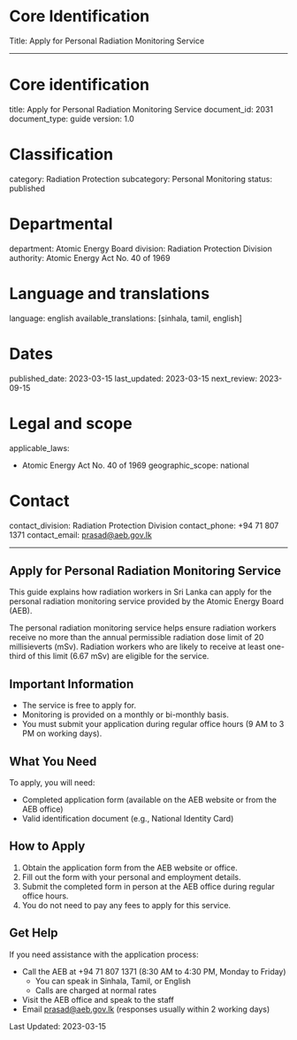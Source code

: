# Core Identification
Title: Apply for Personal Radiation Monitoring Service

---
# Core identification
title: Apply for Personal Radiation Monitoring Service
document_id: 2031
document_type: guide
version: 1.0

# Classification
category: Radiation Protection
subcategory: Personal Monitoring
status: published

# Departmental
department: Atomic Energy Board
division: Radiation Protection Division
authority: Atomic Energy Act No. 40 of 1969

# Language and translations
language: english
available_translations: [sinhala, tamil, english]

# Dates
published_date: 2023-03-15
last_updated: 2023-03-15
next_review: 2023-09-15

# Legal and scope
applicable_laws:
 - Atomic Energy Act No. 40 of 1969
geographic_scope: national

# Contact
contact_division: Radiation Protection Division
contact_phone: +94 71 807 1371
contact_email: prasad@aeb.gov.lk

---

## Apply for Personal Radiation Monitoring Service

This guide explains how radiation workers in Sri Lanka can apply for the personal radiation monitoring service provided by the Atomic Energy Board (AEB).

The personal radiation monitoring service helps ensure radiation workers receive no more than the annual permissible radiation dose limit of 20 millisieverts (mSv). Radiation workers who are likely to receive at least one-third of this limit (6.67 mSv) are eligible for the service.

## Important Information

- The service is free to apply for.
- Monitoring is provided on a monthly or bi-monthly basis.
- You must submit your application during regular office hours (9 AM to 3 PM on working days).

## What You Need

To apply, you will need:

- Completed application form (available on the AEB website or from the AEB office)
- Valid identification document (e.g., National Identity Card)

## How to Apply

1. Obtain the application form from the AEB website or office.
2. Fill out the form with your personal and employment details.
3. Submit the completed form in person at the AEB office during regular office hours.
4. You do not need to pay any fees to apply for this service.

## Get Help

If you need assistance with the application process:

- Call the AEB at +94 71 807 1371 (8:30 AM to 4:30 PM, Monday to Friday)
    - You can speak in Sinhala, Tamil, or English
    - Calls are charged at normal rates
- Visit the AEB office and speak to the staff
- Email prasad@aeb.gov.lk (responses usually within 2 working days)

Last Updated: 2023-03-15